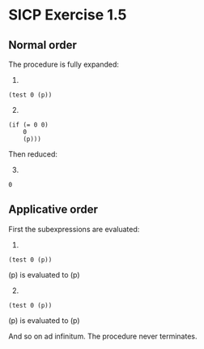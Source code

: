 # SICP Exercise 1.5

## Normal order

The procedure is fully expanded:

1.

    (test 0 (p))

2.

    (if (= 0 0)
        0
        (p)))

Then reduced:

3.

    0

## Applicative order

First the subexpressions are evaluated:

1.

    (test 0 (p))

(p) is evaluated to (p)

2.

    (test 0 (p))

(p) is evaluated to (p)

And so on ad infinitum. The procedure never terminates.
